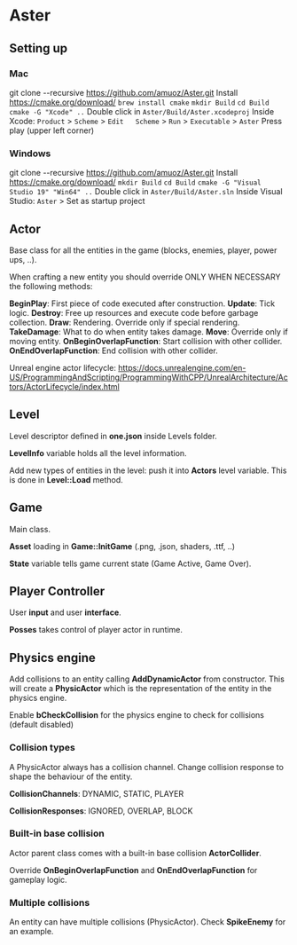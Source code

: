 # Aster

## Setting up
### Mac
git clone --recursive https://github.com/amuoz/Aster.git
Install https://cmake.org/download/
`brew install cmake`
`mkdir Build`
`cd Build`
`cmake -G "Xcode" ..`
Double click in `Aster/Build/Aster.xcodeproj`
Inside Xcode:
  `Product`	>	`Scheme`	>	`Edit	Scheme` > `Run` > `Executable` > `Aster`
Press play (upper left corner)
### Windows
git clone --recursive https://github.com/amuoz/Aster.git
Install https://cmake.org/download/
`mkdir Build`
`cd Build`
`cmake -G "Visual Studio 19" "Win64" ..`
Double click in `Aster/Build/Aster.sln`
Inside Visual Studio:
`Aster` > Set as startup project

## Actor
Base class for all the entities in the game (blocks, enemies, player, power ups, ..).

When crafting a new entity you should override ONLY WHEN NECESSARY the following methods:

**BeginPlay**: First piece of code executed after construction.
**Update**: Tick logic.
**Destroy**: Free up resources and execute code before garbage collection.
**Draw**: Rendering. Override only if special rendering.
**TakeDamage**: What to do when entity takes damage.
**Move**: Override only if moving entity.
**OnBeginOverlapFunction**: Start collision with other collider.
**OnEndOverlapFunction**: End collision with other collider.

Unreal engine actor lifecycle:
https://docs.unrealengine.com/en-US/ProgrammingAndScripting/ProgrammingWithCPP/UnrealArchitecture/Actors/ActorLifecycle/index.html

## Level
Level descriptor defined in **one.json** inside Levels folder.

**LevelInfo** variable holds all the level information.

Add new types of entities in the level: push it into **Actors** level variable. This is done in **Level::Load** method.

## Game
Main class.

**Asset** loading in **Game::InitGame** (.png, .json, shaders, .ttf, ..)

**State** variable tells game current state (Game Active, Game Over).

## Player Controller
User **input** and user **interface**.

**Posses** takes control of player actor in runtime.

## Physics engine

Add collisions to an entity calling **AddDynamicActor** from constructor. This will create a **PhysicActor** which is the representation of the entity in the physics engine. 

Enable **bCheckCollision** for the physics engine to check for collisions (default disabled)

### Collision types

A PhysicActor always has a collision channel. Change collision response to shape the behaviour of the entity.

**CollisionChannels**: DYNAMIC, STATIC, PLAYER

**CollisionResponses**: IGNORED, OVERLAP, BLOCK

### Built-in base collision

Actor parent class comes with a built-in base collision **ActorCollider**. 

Override **OnBeginOverlapFunction** and **OnEndOverlapFunction** for gameplay logic.

### Multiple collisions

An entity can have multiple collisions (PhysicActor). Check **SpikeEnemy** for an example.
